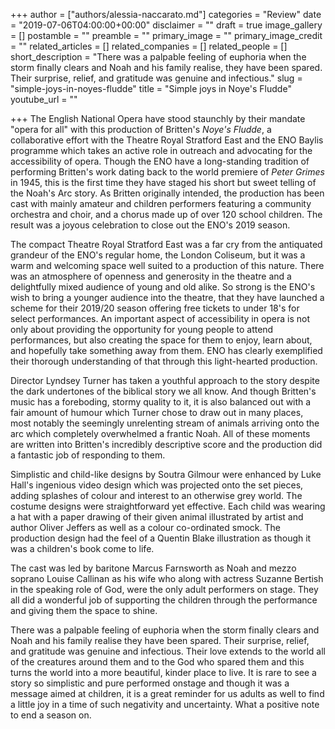 +++
author = ["authors/alessia-naccarato.md"]
categories = "Review"
date = "2019-07-06T04:00:00+00:00"
disclaimer = ""
draft = true
image_gallery = []
postamble = ""
preamble = ""
primary_image = ""
primary_image_credit = ""
related_articles = []
related_companies = []
related_people = []
short_description = "There was a palpable feeling of euphoria when the storm finally clears and Noah and his family realise, they have been spared. Their surprise, relief, and gratitude was genuine and infectious."
slug = "simple-joys-in-noyes-fludde"
title = "Simple joys in Noye's Fludde"
youtube_url = ""

+++
The English National Opera have stood staunchly by their mandate "opera for all" with this production of Britten's _Noye's Fludde_, a collaborative effort with the Theatre Royal Stratford East and the ENO Baylis programme which takes an active role in outreach and advocating for the accessibility of opera. Though the ENO have a long-standing tradition of performing Britten's work dating back to the world premiere of _Peter Grimes_ in 1945, this is the first time they have staged his short but sweet telling of the Noah's Arc story. As Britten originally intended, the production has been cast with mainly amateur and children performers featuring a community orchestra and choir, and a chorus made up of over 120 school children. The result was a joyous celebration to close out the ENO's 2019 season.

The compact Theatre Royal Stratford East was a far cry from the antiquated grandeur of the ENO's regular home, the London Coliseum, but it was a warm and welcoming space well suited to a production of this nature. There was an atmosphere of openness and generosity in the theatre and a delightfully mixed audience of young and old alike. So strong is the ENO's wish to bring a younger audience into the theatre, that they have launched a scheme for their 2019/20 season offering free tickets to under 18's for select performances. An important aspect of accessibility in opera is not only about providing the opportunity for young people to attend performances, but also creating the space for them to enjoy, learn about, and hopefully take something away from them. ENO has clearly exemplified their thorough understanding of that through this light-hearted production.

Director Lyndsey Turner has taken a youthful approach to the story despite the dark undertones of the biblical story we all know. And though Britten's music has a foreboding, stormy quality to it, it is also balanced out with a fair amount of humour which Turner chose to draw out in many places, most notably the seemingly unrelenting stream of animals arriving onto the arc which completely overwhelmed a frantic Noah. All of these moments are written into Britten's incredibly descriptive score and the production did a fantastic job of responding to them.

Simplistic and child-like designs by Soutra Gilmour were enhanced by Luke Hall's ingenious video design which was projected onto the set pieces, adding splashes of colour and interest to an otherwise grey world. The costume designs were straightforward yet effective. Each child was wearing a hat with a paper drawing of their given animal illustrated by artist and author Oliver Jeffers as well as a colour co-ordinated smock. The production design had the feel of a Quentin Blake illustration as though it was a children's book come to life.

The cast was led by baritone Marcus Farnsworth as Noah and mezzo soprano Louise Callinan as his wife who along with actress Suzanne Bertish in the speaking role of God, were the only adult performers on stage. They all did a wonderful job of supporting the children through the performance and giving them the space to shine.

There was a palpable feeling of euphoria when the storm finally clears and Noah and his family realise they have been spared. Their surprise, relief, and gratitude was genuine and infectious.  Their love extends to the world all of the creatures around them and to the God who spared them and this turns the world into a more beautiful, kinder place to live. It is rare to see a story so simplistic and pure performed onstage and though it was a message aimed at children, it is a great reminder for us adults as well to find a little joy in a time of such negativity and uncertainty. What a positive note to end a season on.